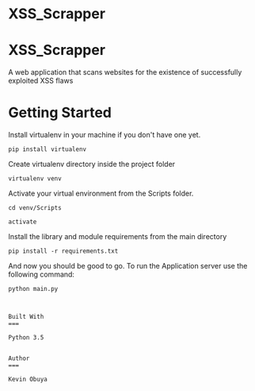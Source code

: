 # XSS_Scrapper

XSS_Scrapper
===

A web application that scans websites for the existence of successfully exploited XSS flaws

Getting Started
===

Install virtualenv in your machine if you don't have one yet.

```
pip install virtualenv
```

Create virtualenv directory inside the project folder

```
virtualenv venv
```

Activate your virtual environment from the Scripts folder.

```
cd venv/Scripts
```

```
activate
```

Install the library and module requirements from the main directory

```
pip install -r requirements.txt
```

And now you should be good to go. To run the Application server use the following command:

```
python main.py

```

```


Built With
===

Python 3.5  


Author
===

Kevin Obuya

